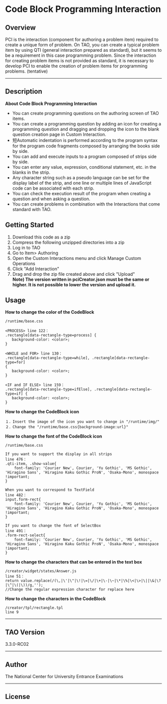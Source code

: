 <h1><strong>Code Block Programming Interaction</strong></h1>

<h2>Overview</h2>
<p>PCI is the interaction (component for authoring a problem item) required to create a unique form of problem. On TAO, you can create a typical problem item by using QTI (general interaction prepared as standard), but it seems to be a requirement in this case programming problem. Since the interaction for creating problem items is not provided as standard, it is necessary to develop PCI to enable the creation of problem items for programming problems. (tentative)</p>
<hr>

<h2>Description</h2>
<p><strong>About Code Block Programming Interaction</strong></p>
<ul>
<li>You can create programming questions on the authoring screen of TAO items.</li>
<li>You can create a programming question by adding an icon for creating a programming question and dragging and dropping the icon to the blank question creation page in Custom Interaction.</li>
<li>短Automatic indentation is performed according to the program syntax for the program code fragments composed by arranging the books side by side.</li>
<li>You can add and execute inputs to a program composed of strips side by side.</li>
<li>You can enter any value, expression, conditional statement, etc. in the blanks in the strip.</li>
<li>Any character string such as a pseudo language can be set for the display label of the strip, and one line or multiple lines of JavaScript code can be associated with each strip.</li>
<li>You can check the execution result of the program when creating a question and when asking a question.</li>
<li>You can create problems in combination with the Interactions that come standard with TAO.</li>
</ul>

<h2>Getting Started</h2>
<ol>
    <li>Download this code as a zip</li>
    <li>Compress the following unzipped directories into a zip</li>
    <li>Log in to TAO</li>
    <li>Go to Item> Authoring</li>
    <li>Open the Custom Interactions menu and click Manage Custom Operations</li>
    <li>Click "Add Interaction"</li>
    <li>Drag and drop the zip file created above and click "Upload"<br>
    <strong>Note) The version written in pciCreator.json must be the same or higher. It is not possible to lower the version and upload it.</strong>
    </li>
</ol>


<h2>Usage</h2>

<b>How to change the color of the CodeBlock</b>

```
/runtime/base.css

<PROCESS> line 122：
.rectangle[data-rectangle-type=process] {
   background-color: <color>;
}

<WHILE and FOR> line 130：
.rectangle[data-rectangle-type=while], .rectangle[data-rectangle-type=for]
{
   background-color: <color>;  
}

<IF and IF ELSE> line 159：
.rectangle[data-rectangle-type=ifElse], .rectangle[data-rectangle-type=if] {
   background-color: <color>;  
}
```

<b>How to change the CodeBlock icon</b>

```
１．Insert the image of the icon you want to change in "/runtime/img/"
２．Change the "/runtime/base.css{background-image:url}"
```

<b>How to change the font of the CodeBlock icon</b>

```
/runtime/base.css

If you want to support the display in all strips
line 476：
.qti-item, .show-value{
    font-family: 'Courier New', Courier, 'Yu Gothic', 'MS Gothic', 'Hiragino Sans', 'Hiragino Kaku Gothic ProN', 'Osaka-Mono', monospace !important;
}

When you want to correspond to TextField
line 482：
input.form-rect{
    font-family: 'Courier New', Courier, 'Yu Gothic', 'MS Gothic', 'Hiragino Sans', 'Hiragino Kaku Gothic ProN', 'Osaka-Mono', monospace !important;
}

If you want to change the font of SelectBox
line 491：
.form-rect-select{
    font-family: 'Courier New', Courier, 'Yu Gothic', 'MS Gothic', 'Hiragino Sans', 'Hiragino Kaku Gothic ProN', 'Osaka-Mono', monospace !important;
}
```

<b>How to change the characters that can be entered in the text box</b>
```
/creator/widget/states/Answer.js
line 51：
return value.replace(/(\,|\'|\"|\!|\=|\/|\+|\-|\~|\*|\%|\<|\>|\||\&|\?|\^|\(|\))/g,'');
//Change the regular expression character for replace here
```

<b>How to change the characters in the CodeBlock </b>
```
/creator/tpl/rectangle.tpl
line 9
```
<hr>

## TAO Version
3.3.0-RC02

<hr>

## Author
The National Center for University Entrance Examinations

<hr>

## License
